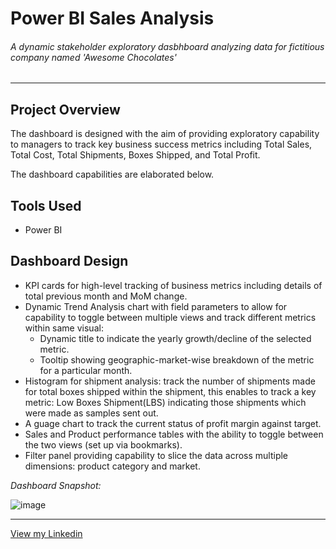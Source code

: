 # Power BI Sales Analysis
###### A dynamic stakeholder exploratory dasbhboard analyzing data for fictitious company named 'Awesome Chocolates'
___

## Project Overview
The dashboard is designed with the aim of providing exploratory capability to managers to track key business success metrics including Total Sales, Total Cost, Total Shipments, Boxes Shipped, and Total Profit. 

The dashboard capabilities are elaborated below.

## Tools Used
- Power BI

## Dashboard Design

- KPI cards for high-level tracking of business metrics including details of total previous month and MoM change.
- Dynamic Trend Analysis chart with field parameters to allow for capability to toggle between multiple views and track different metrics within same visual:
  - Dynamic title to indicate the yearly growth/decline of the selected metric.   
  - Tooltip showing geographic-market-wise breakdown of the metric for a particular month.
- Histogram for shipment analysis: track the number of shipments made for total boxes shipped within the shipment, this enables to track a key metric: Low Boxes Shipment(LBS) indicating those shipments which were made as samples sent out.
- A guage chart to track the current status of profit margin against target.
- Sales and Product performance tables with the ability to toggle between the two views (set up via bookmarks).
- Filter panel providing capability to slice the data across multiple dimensions:  product category and market.


*Dashboard Snapshot:*

![image](https://github.com/user-attachments/assets/1d32f92d-7798-4658-90d5-a6f831a2b680)

___
[View my Linkedin](https://www.linkedin.com/in/mohammadtaha-businessanalytics/)
